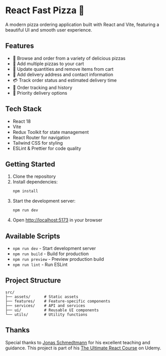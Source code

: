 # React Fast Pizza 🍕

A modern pizza ordering application built with React and Vite, featuring a beautiful UI and smooth user experience.

## Features

- 🍕 Browse and order from a variety of delicious pizzas
- 🛒 Add multiple pizzas to your cart
- 🔄 Update quantities and remove items from cart
- 📝 Add delivery address and contact information
- 💳 Track order status and estimated delivery time
- 📱 Order tracking and history
- 🎯 Priority delivery options

## Tech Stack

- React 18
- Vite
- Redux Toolkit for state management
- React Router for navigation
- Tailwind CSS for styling
- ESLint & Prettier for code quality

## Getting Started

1. Clone the repository
2. Install dependencies:
   ```bash
   npm install
   ```
3. Start the development server:
   ```bash
   npm run dev
   ```
4. Open [http://localhost:5173](http://localhost:5173) in your browser

## Available Scripts

- `npm run dev` - Start development server
- `npm run build` - Build for production
- `npm run preview` - Preview production build
- `npm run lint` - Run ESLint

## Project Structure

```
src/
├── assets/      # Static assets
├── features/    # Feature-specific components
├── services/    # API and services
├── ui/          # Reusable UI components
└── utils/       # Utility functions
```

## Thanks

Special thanks to [Jonas Schmedtmann](https://github.com/jonasschmedtmann) for his excellent teaching and guidance. This project is part of his [The Ultimate React Course](https://www.udemy.com/course/the-ultimate-react-course) on Udemy.
